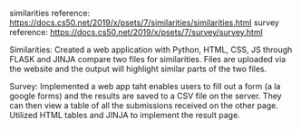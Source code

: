 similarities reference: https://docs.cs50.net/2019/x/psets/7/similarities/similarities.html
survey reference: https://docs.cs50.net/2019/x/psets/7/survey/survey.html

Similarities:
Created a web application with Python, HTML, CSS, JS through FLASK and JINJA compare two files for similarities. Files are 
uploaded via the website and the output will highlight similar parts of the two files. 

Survey:
Implemented a web app taht enables users to fill out a form (a la google forms) and the results are saved to a CSV file on the server. 
They can then view a table of all the submissions received on the other page. Utilized HTML tables and JINJA to implement the result page.

